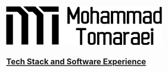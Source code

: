 <a href="https://tomaraei.com"><img src="https://github.com/themreza/themreza/raw/master/mohammad-tomaraei.png"></a>

## [Tech Stack and Software Experience](https://github.com/themreza/themreza/blob/master/tech-stack-software-experience.md)
